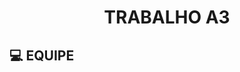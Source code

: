 <h1 align="center"> TRABALHO A3</h1>

## 💻 EQUIPE
<p
"-Paulo Daniel 
 -Vinicius Gonçalves
 -Islan Samuel 
 -Iago Gomes "
</p>
